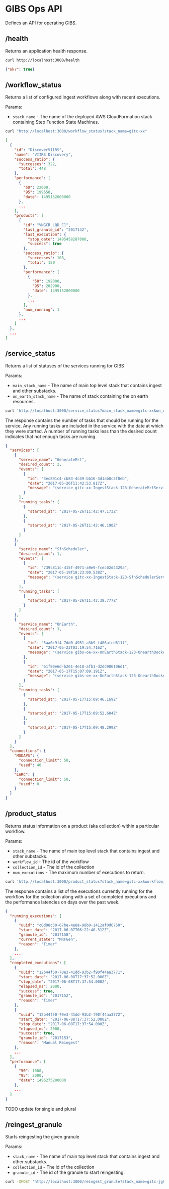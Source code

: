 # GIBS Ops API

Defines an API for operating GIBS.

## /health

Returns an application health response.

```Bash
curl http://localhost:3000/health
```
```JSON
{"ok?": true}
```

## /workflow_status

Returns a list of configured ingest workflows along with recent executions.

Params:

* `stack_name` - The name of the deployed AWS CloudFormation stack containing Step Function State Machines.

```Bash
curl "http://localhost:3000/workflow_status?stack_name=gitc-xx"
```
```JSON
[
  {
    "id": "DiscoverVIIRS",
    "name": "VIIRS Discovery",
    "success_ratio": {
      "successes": 322,
      "total": 448
    },
    "performance": [
      {
        "50": 22000,
        "95": 199650,
        "date": 1495152000000
      },
      ...
    ],
    "products": [
      {
        "id": "VNGCR_LQD_C1",
        "last_granule_id": "2017142",
        "last_execution": {
          "stop_date": 1495458287000,
          "success": true
        },
        "success_ratio": {
          "successes": 108,
          "total": 150
        },
        "performance": [
          {
            "50": 192000,
            "95": 202900,
            "date": 1495152000000
          },
          ...
        ],
        "num_running": 1
      },
      ...
    ]
  },
  ...
]
```

## /service_status

Returns a list of statuses of the services running for GIBS

Params:

* `main_stack_name` - The name of main top level stack that contains ingest and other substacks.
* `on_earth_stack_name` - The name of stack containing the on earth resources.

```Bash
curl 'http://localhost:3000/service_status?main_stack_name=gitc-xx&on_earth_stack_name=gibs-oe-xx'
```

The response contains the number of tasks that should be running for the service. Any running tasks are included in the service with the date at which they were started. A number of running tasks less than the desired count indicates that not enough tasks are running.

```JSON
{
  "services": [
    {
      "service_name": "GenerateMrf",
      "desired_count": 2,
      "events": [
        {
          "id": "3ec891c4-cb83-4c49-bb16-3d1ab0c5f8eb",
          "date": "2017-05-26T11:42:53.817Z",
          "message": "(service gitc-xx-IngestStack-123-GenerateMrfService) has reached a steady state."
        }
      ],
      "running_tasks": [
        {
          "started_at": "2017-05-26T11:42:47.173Z"
        },
        {
          "started_at": "2017-05-26T11:42:46.190Z"
        }
      ]
    },
    {
      "service_name": "SfnScheduler",
      "desired_count": 1,
      "events": [
        {
          "id": "739c811c-415f-4971-a9e9-fcec02d4329a",
          "date": "2017-05-19T18:23:00.538Z",
          "message": "(service gitc-xx-IngestStack-123-SfnSchedulerService) was unable to place a task because no container instance met all of its requirements. Reason: No Container Instances were found in your cluster. For more information, see the Troubleshooting section of the Amazon ECS Developer Guide."
        }
      ],
      "running_tasks": [
        {
          "started_at": "2017-05-26T11:42:39.777Z"
        }
      ]
    },
    {
      "service_name": "OnEarth",
      "desired_count": 3,
      "events": [
        {
          "id": "5aa0c9f4-7dd0-4951-a3b9-f486afcd611f",
          "date": "2017-05-23T03:19:54.716Z",
          "message": "(service gibs-oe-xx-OnEarthStack-123-OnearthDocker) has reached a steady state."
        },
        {
          "id": "61f80e6d-b261-4e18-afb1-d2dd986106d1",
          "date": "2017-05-17T15:07:09.191Z",
          "message": "(service gibs-oe-xx-OnEarthStack-123-OnearthDocker) has started 3 tasks: (task 81524543-74d1-4d95-b455-7cff89088515) (task 9d78d227-9882-4302-8f9f-4deab64484c6) (task 07520087-779a-490d-bd69-34f1e4c12a66)."
        }
      ],
      "running_tasks": [
        {
          "started_at": "2017-05-17T15:09:46.169Z"
        },
        {
          "started_at": "2017-05-17T15:09:52.604Z"
        },
        {
          "started_at": "2017-05-17T15:09:48.299Z"
        }
      ]
    }
  ],
  "connections": {
    "MODAPS": {
      "connection_limit": 50,
      "used": 40
    },
    "LARC": {
      "connection_limit": 50,
      "used": 0
    }
  }
}

```

## /product_status

Returns status information on a product (aka collection) within a particular workflow.

Params:

* `stack_name` - The name of main top level stack that contains ingest and other substacks.
* `workflow_id` - The id of the workflow
* `collection_id` - The id of the collection
* `num_executions` - The maximum number of executions to return.

```Bash
curl 'http://localhost:3000/product_status?stack_name=gitc-xx&workflow_id=IngestVIIRS&collection_id=VNGCR_LQD_C1&num_executions=5'
```

The response contains a list of the executions currently running for the workflow for the collection along with a set of completed executions and the performance latencies on days over the past week.

```JSON
{
  "running_executions": [
    {
      "uuid": "c0d98c30-67be-4e8a-98b0-1412af0d6750",
      "start_date": "2017-06-07T06:22:40.312Z",
      "granule_id": "2017158",
      "current_state": "MRFGen",
      "reason": "Timer"
    },
    ...
  ],
  "completed_executions": [
    {
      "uuid": "12b44f50-70e3-41dd-93b2-f90f44aa3771",
      "start_date": "2017-06-08T17:37:52.000Z",
      "stop_date": "2017-06-08T17:37:54.000Z",
      "elapsed_ms": 2000,
      "success": true,
      "granule_id": "2017152",
      "reason": "Timer"
    },
    {
      "uuid": "12b44f50-70e3-41dd-93b2-f90f44aa3772",
      "start_date": "2017-06-08T17:37:52.000Z",
      "stop_date": "2017-06-08T17:37:54.000Z",
      "elapsed_ms": 2000,
      "success": true,
      "granule_id": "2017153",
      "reason": "Manual Reingest"
    },
    ...
  ],
  "performance": [
    {
      "50": 1000,
      "95": 2000,
      "date": 1496275200000
    },
    ...
  ]
}

```

TODO update for single and plural

## /reingest_granule

Starts reingesting the given granule

Params:

* `stack_name` - The name of main top level stack that contains ingest and other substacks.
* `collection_id` - The id of the collection
* `granule_id` - The id of the granule to start reingesting.

```Bash
curl -XPOST 'http://localhost:3000/reingest_granule?stack_name=gitc-jg&collection_id=VNGCR_NQD_C1&granule_id=2017157'
```
